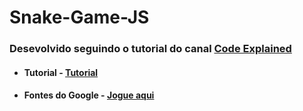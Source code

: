 # Snake-Game-JS

### Desevolvido seguindo o tutorial do canal [Code Explained](https://www.youtube.com/channel/UC8n8ftV94ZU_DJLOLtrpORA/)
* #### Tutorial - [Tutorial](https://www.youtube.com/watch?v=9TcU2C1AACw)

* #### Fontes do Google - [Jogue aqui](https://silasrodrigues19.github.io/Snake-Game-JS/)

